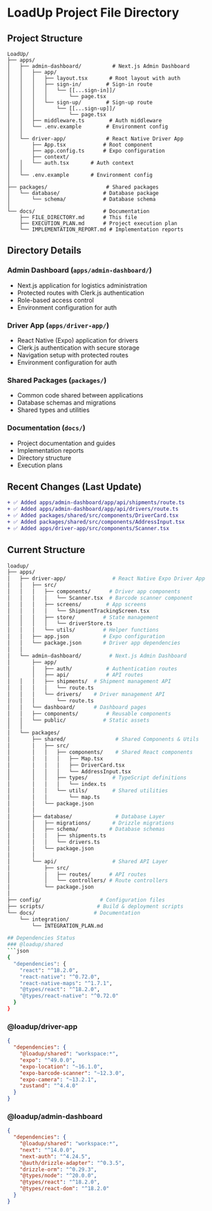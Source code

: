 # LoadUp Project File Directory

## Project Structure

```
LoadUp/
├── apps/
│   ├── admin-dashboard/          # Next.js Admin Dashboard
│   │   ├── app/
│   │   │   ├── layout.tsx       # Root layout with auth
│   │   │   ├── sign-in/        # Sign-in route
│   │   │   │   └── [[...sign-in]]/
│   │   │   │       └── page.tsx
│   │   │   └── sign-up/        # Sign-up route
│   │   │       └── [[...sign-up]]/
│   │   │           └── page.tsx
│   │   ├── middleware.ts        # Auth middleware
│   │   └── .env.example        # Environment config
│   │
│   └── driver-app/             # React Native Driver App
│       ├── App.tsx            # Root component
│       ├── app.config.ts      # Expo configuration
│       ├── context/
│   │   └── auth.tsx       # Auth context
│   │
│   └── .env.example       # Environment config
│
├── packages/                   # Shared packages
│   └── database/              # Database package
│       └── schema/            # Database schema
│
└── docs/                      # Documentation
    ├── FILE_DIRECTORY.md      # This file
    ├── EXECUTION_PLAN.md      # Project execution plan
    └── IMPLEMENTATION_REPORT.md # Implementation reports
```

## Directory Details

### Admin Dashboard (`apps/admin-dashboard/`)
- Next.js application for logistics administration
- Protected routes with Clerk.js authentication
- Role-based access control
- Environment configuration for auth

### Driver App (`apps/driver-app/`)
- React Native (Expo) application for drivers
- Clerk.js authentication with secure storage
- Navigation setup with protected routes
- Environment configuration for auth

### Shared Packages (`packages/`)
- Common code shared between applications
- Database schemas and migrations
- Shared types and utilities

### Documentation (`docs/`)
- Project documentation and guides
- Implementation reports
- Directory structure
- Execution plans

## Recent Changes (Last Update)
```diff
+ ✅ Added apps/admin-dashboard/app/api/shipments/route.ts
+ ✅ Added apps/admin-dashboard/app/api/drivers/route.ts
+ ✅ Added packages/shared/src/components/DriverCard.tsx
+ ✅ Added packages/shared/src/components/AddressInput.tsx
+ ✅ Added apps/driver-app/src/components/Scanner.tsx
```

## Current Structure
```bash
loadup/
├── apps/
│   ├── driver-app/               # React Native Expo Driver App
│   │   ├── src/
│   │   │   ├── components/      # Driver app components
│   │   │   │   └── Scanner.tsx  # Barcode scanner component
│   │   │   ├── screens/        # App screens
│   │   │   │   └── ShipmentTrackingScreen.tsx
│   │   │   ├── store/         # State management
│   │   │   │   └── driverStore.ts
│   │   │   └── utils/         # Helper functions
│   │   ├── app.json           # Expo configuration
│   │   └── package.json       # Driver app dependencies
│   │
│   └── admin-dashboard/         # Next.js Admin Dashboard
│       ├── app/
│       │   ├── auth/           # Authentication routes
│       │   ├── api/            # API routes
│   │   │   ├── shipments/  # Shipment management API
│   │   │   │   └── route.ts
│   │   │   └── drivers/    # Driver management API
│   │   │       └── route.ts
│   │   └── dashboard/      # Dashboard pages
│   │   ├── components/         # Reusable components
│   │   └── public/            # Static assets
│   │
│   └── packages/
│       ├── shared/                # Shared Components & Utils
│       │   ├── src/
│       │   │   ├── components/    # Shared React components
│       │   │   │   ├── Map.tsx
│       │   │   │   ├── DriverCard.tsx
│       │   │   │   └── AddressInput.tsx
│       │   │   ├── types/        # TypeScript definitions
│       │   │   │   └── index.ts
│       │   │   └── utils/        # Shared utilities
│       │   │       └── map.ts
│       │   └── package.json
│       │
│       ├── database/              # Database Layer
│       │   ├── migrations/       # Drizzle migrations
│       │   ├── schema/          # Database schemas
│       │   │   ├── shipments.ts
│       │   │   └── drivers.ts
│       │   └── package.json
│       │
│       └── api/                  # Shared API Layer
│           ├── src/
│           │   ├── routes/      # API routes
│           │   └── controllers/ # Route controllers
│           └── package.json
│
├── config/                   # Configuration files
├── scripts/                 # Build & deployment scripts
└── docs/                   # Documentation
    └── integration/
        └── INTEGRATION_PLAN.md

## Dependencies Status
### @loadup/shared
```json
{
  "dependencies": {
    "react": "^18.2.0",
    "react-native": "^0.72.0",
    "react-native-maps": "^1.7.1",
    "@types/react": "^18.2.0",
    "@types/react-native": "^0.72.0"
  }
}
```

### @loadup/driver-app
```json
{
  "dependencies": {
    "@loadup/shared": "workspace:*",
    "expo": "^49.0.0",
    "expo-location": "~16.1.0",
    "expo-barcode-scanner": "~12.3.0",
    "expo-camera": "~13.2.1",
    "zustand": "^4.4.0"
  }
}
```

### @loadup/admin-dashboard
```json
{
  "dependencies": {
    "@loadup/shared": "workspace:*",
    "next": "^14.0.0",
    "next-auth": "^4.24.5",
    "@auth/drizzle-adapter": "^0.3.5",
    "drizzle-orm": "^0.29.3",
    "@types/node": "^20.0.0",
    "@types/react": "^18.2.0",
    "@types/react-dom": "^18.2.0"
  }
}
```
